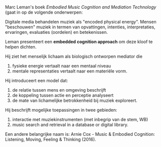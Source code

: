 Marc Leman's boek *Embodied Music Cognition and Mediation Technology* (gaat in op de volgende onderwerpen:

Digitale media behandelen muziek als "encoded physical energy". 
Mensen "beschouwen" muziek in termen van opvattingen, intenties, interpretaties, ervaringen, evaluaties (oordelen) en betekenissen.

Leman presenteert een **embedded cognition approach** om deze kloof te helpen dichten.

Hij ziet het menselijk lichaam als biologisch ontworpen mediator die
1. fysieke energie vertaalt naar een mentaal niveau
2. mentale representaties vertaalt naar een materiële vorm.

Hij introduceert een model dat:
1. de relatie tussen mens en omgeving beschrijft
2. de koppeling tussen actie en perceptie analyseert
3. de mate van lichamelijke betrokkenheid bij muziek exploreert.

Hij beschrijft mogelijke toepassingen in twee gebieden:
1. interactie met muziekinstrumenten (met inbegrip van de stem, WB)
2. music search and retrieval in a database or digital library.

Een andere belangrijke naam is:
Arnie Cox - Music & Embodied Cognition: Listening, Moving, Feeling & Thinking (2016).

